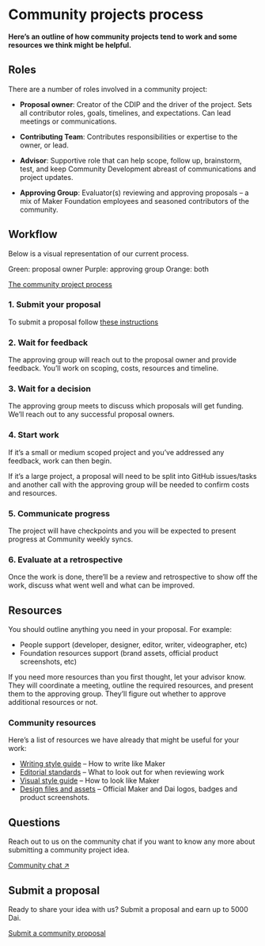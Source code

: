 # Community projects process
**Here’s an outline of how community projects tend to work and some resources we think might be helpful.**

## Roles
There are a number of roles involved in a community project:

- **Proposal owner**: Creator of the CDIP and the driver of the project. Sets all contributor roles, goals, timelines, and expectations. Can lead meetings or communications.

- **Contributing Team**: Contributes responsibilities or expertise to the owner, or lead.

- **Advisor**: Supportive role that can help scope, follow up, brainstorm, test, and keep Community Development abreast of communications and project updates.

- **Approving Group**: Evaluator(s) reviewing and approving proposals – a mix of Maker Foundation employees and seasoned contributors of the community.

## Workflow
Below is a visual representation of our current process.

Green: proposal owner
Purple: approving group
Orange: both

[The community project process](./cdip-contributor-highlights.jpg)

### 1. Submit your proposal
To submit a proposal follow [these instructions](/community-projects)

### 2. Wait for feedback
The approving group will reach out to the proposal owner and provide feedback. You’ll work on scoping, costs, resources and timeline.

### 3. Wait for a decision
The approving group meets to discuss which proposals will get funding. We’ll reach out to any successful proposal owners.

### 4. Start work
If it’s a small or medium scoped project and you’ve addressed any feedback, work can then begin.

If it’s a large project, a proposal will need to be split into GitHub issues/tasks and another call with the approving group will be needed to confirm costs and resources.

### 5. Communicate progress
The project will have checkpoints and you will be expected to present progress at Community weekly syncs.

### 6. Evaluate at a retrospective
Once the work is done, there’ll be a review and retrospective to show off the work, discuss what went well and what can be improved.

## Resources
You should outline anything you need in your proposal. For example:

- People support (developer, designer, editor, writer, videographer, etc)
- Foundation resources support (brand assets, official product screenshots, etc)

If you need more resources than you first thought, let your advisor know. They will coordinate a meeting, outline the required resources, and present them to the approving group. They’ll figure out whether to approve additional resources or not.

### Community resources
Here’s a list of resources we have already that might be useful for your work:

- [Writing style guide](contributing/writing-style-guide) – How to write like Maker
- [Editorial standards](/contributing/reviewer-guide) – What to look out for when reviewing work
- [Visual style guide](/contributing/visual-style-guide) – How to look like Maker
- [Design files and assets](https://www.notion.so/makerdao/Maker-Brand-ac517c82ff9a43089d0db5bb2ee045a4) – Official Maker and Dai logos, badges and product screenshots.

## Questions
Reach out to us on the community chat if you want to know any more about submitting a community project idea.

[Community chat ↗](https://chat.makerdao.com/channel/community-development "Community development chat")

## Submit a proposal
Ready to share your idea with us? Submit a proposal and earn up to 5000 Dai.

[Submit a community proposal](/community-projects)
